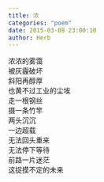 ```yaml
---
title: 浓
categories: "poem"
date: 2015-03-08 23:00:10
author: Herb
---
```

浓浓的雾霭\
被灰霾破坏\
斜阳再醇厚\
也黄不过工业的尘埃\
走一根钢丝\
摄一条竹竿\
两头沉沉\
一边超载\
无法回头重来\
无法停下等待\
前路一片迷茫\
这捉摸不定的未来